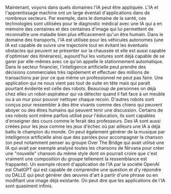 Maintenant, voyons dans quels domaines l'IA peut être appliquée. L'IA et l'apprentissage machine ont un large éventail d'applications dans de nombreux secteurs. Par exemple, dans le domaine de la santé, ces technologies sont utilisées pour le diagnostic médical avec une IA qui a en mémoire des centaines et des centaines d'image qui lui permettent de reconnaître une maladie bien plus efficacement qu'un être humain. Dans le domaine des transports, l'IA est utilisée pour les véhicules autonomes (une IA est capable de suivre une trajectoire tout en évitant les éventuels obstacles qui peuvent se présenter sur la chaussée et elle est aussi capable d'optimiser des itinéraires), aujourd'hui les voitures sont déjà capable de se garer par elle-mêmes avec ce qu'on appelle le stationnement automatique. Dans le secteur financier, l'intelligence artificielle peut prendre des décisions commerciales très rapidement et effectuer des millions de transactions par jour ce que même un professionnel ne peut pas faire. Une application qui ne nous vient pas tout de suite en tête mais qui paraît pourtant évidente est celle des robots. Beaucoup de personnes on déjà chez elles un robot-aspirateur qui va détecter quand il fait face à un meuble ou à un mur pour pouvoir nettoyer chaque recoin. D'autres robots sont conçus pour ressembler à des être vivants comme des chiens qui peuvent aboyer ou des êtres humains qui peuvent tenir une discussion. Certains de ces robots sont même parfois utilisé pour l'éducation, ils sont capables d'enseigner des cours comme le ferait des professeurs. Des IA sont aussi créées pour les jeux comme les jeux d'échec où par ailleurs une IA a déjà battu le champion du monde. On peut également générer de la musique par intelligence artificielle ainsi que des paroles pour accompagner la chanson (on peut notamment penser au groupe Over The Bridge qui avait utilisé une IA qui avait par exemple analysé toutes les chansons de Nirvana pour créer une "nouvelle" chanson du même style dont on pourrait croire que c'est vraiment une composition du groupe tellement la ressemblance est frappante). Un exemple récent d'application de l'IA par la société OpenAI est ChatGPT qui est capable de comprendre une question et d'y répondre ou DALLE qui peut générer des œuvres d'art à partir d'une phrase ou en modifiant une image déjà existante. On peut dire que les applications de l'IA sont quasiment infinis.